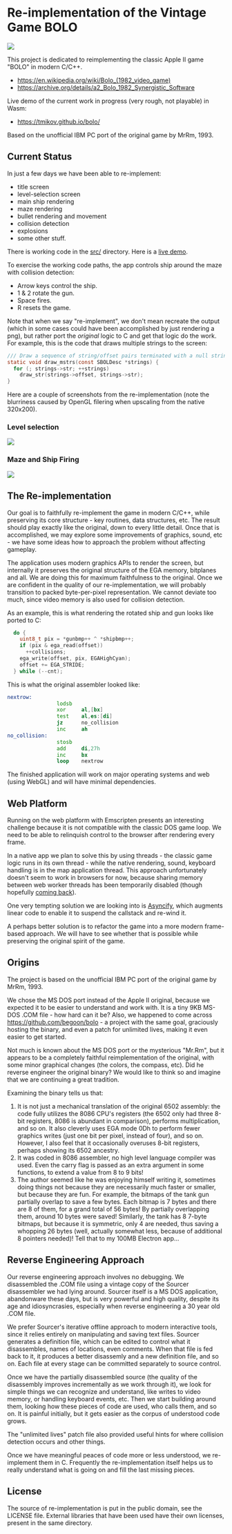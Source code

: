 # Re-implementation of the Vintage Game BOLO

![](https://raw.github.com/tmikov/bolo/master/bolo-screenshot.png)

This project is dedicated to reimplementing the classic Apple II game "BOLO" in modern C/C++.
- https://en.wikipedia.org/wiki/Bolo_(1982_video_game)
- https://archive.org/details/a2_Bolo_1982_Synergistic_Software

Live demo of the current work in progress (very rough, not playable) in Wasm:
- https://tmikov.github.io/bolo/

Based on the unofficial IBM PC port of the original game by MrRm, 1993.

## Current Status

In just a few days we have been able to re-implement:
- title screen
- level-selection screen
- main ship rendering
- maze rendering
- bullet rendering and movement
- collision detection
- explosions  
- some other stuff.

There is working code in the [src/](https://github.com/tmikov/bolo/tree/master/src) directory. Here is a [live demo](https://tmikov.github.io/bolo/).

To exercise the working code paths, the app controls ship around the maze with collision detection:
- Arrow keys control the ship.
- 1 & 2 rotate the gun.
- Space fires.
- R resets the game.

Note that when we say "re-implement", we don't mean recreate the output (which in some cases could have been accomplished by just rendering a png), but rather port the *original* logic to C and get that logic do the work. For example, this is the code that draws multiple strings to the screen:
```c
/// Draw a sequence of string/offset pairs terminated with a null string ptr.
static void draw_mstrs(const SBOLDesc *strings) {
  for (; strings->str; ++strings)
    draw_str(strings->offset, strings->str);
}
```
Here are a couple of screenshots from the re-implementation (note the blurriness caused by OpenGL filering when upscaling from the native 320x200).

### Level selection
![](https://raw.github.com/tmikov/bolo/master/images/levsel.png)

### Maze and Ship Firing
![](https://raw.github.com/tmikov/bolo/master/images/maze.png)

## The Re-implementation

Our goal is to faithfully re-implement the game in modern C/C++, while preserving its core structure - key routines, data structures, etc. The result should play exactly like the original, down to every little detail. Once that is accomplished, we may explore some improvements of graphics, sound, etc - we have some ideas how to approach the problem without affecting gameplay.

The application uses modern graphics APIs to render the screen, but internally it preserves the original structure of the EGA memory, bitplanes and all. We are doing this for maximum faithfulness to the original. Once we are confident in the quality of our re-implementation, we will probably transition to packed byte-per-pixel representation. We cannot deviate too much, since video memory is also used for collision detection.

As an example, this is what rendering the rotated ship and gun looks like ported to C:
```c
  do {
    uint8_t pix = *gunbmp++ ^ *shipbmp++;
    if (pix & ega_read(offset))
      ++collisions;
    ega_write(offset, pix, EGAHighCyan);
    offset += EGA_STRIDE;
  } while (--cnt);
```
This is what the original assembler looked like:
```asm
nextrow:
                lodsb
                xor     al,[bx]
                test    al,es:[di]
                jz      no_collision
                inc     ah
no_collision:
                stosb
                add     di,27h
                inc     bx
                loop    nextrow
```

The finished application will work on major operating systems and web (using WebGL) and will have minimal dependencies.

## Web Platform

Running on the web platform with Emscripten presents an interesting challenge because it is not compatible with the classic DOS game loop. We need to be able to relinquish control to the browser after rendering every frame.

In a native app we plan to solve this by using threads - the classic game logic runs in its own thread - while the native rendering, sound, keyboard handling is in the map application thread. This approach unfortunately doesn't seem to work in browsers for now, because sharing memory between web worker threads has been temporarily disabled (though hopefully [coming back](https://developer.chrome.com/blog/enabling-shared-array-buffer/)).

One very tempting solution we are looking into is [Asyncify](https://kripken.github.io/blog/wasm/2019/07/16/asyncify.html), which augments linear code to enable it to suspend the callstack and re-wind it.

A perhaps better solution is to refactor the game into a more modern frame-based approach. We will have to see whether that is possible while preserving the original spirit of the game.

## Origins

The project is based on the unofficial IBM PC port of the original game by MrRm, 1993.

We chose the MS DOS port instead of the Apple II original, because we expected it to be easier to understand and work with. It is a tiny 9KB MS-DOS .COM file - how hard can it be? Also, we happened to come across https://github.com/begoon/bolo - a project with the same goal, graciously hosting the binary, and even a patch for unlimited lives, making it even easier to get started.

Not much is known about the MS DOS port or the mysterious "Mr.Rm", but it appears to be a completely faithful reimplementation of the original, with some minor graphical changes (the colors, the compass, etc). Did he reverse engineer the original binary? We would like to think so and imagine that we are continuing a great tradition.

Examining the binary tells us that:
1. It is not just a mechanical translation of the original 6502 assembly: the code fully utilizes the 8086 CPU's registers (the 6502 only had three 8-bit registers, 8086 is abundant in comparison), performs multiplication, and so on. It also cleverly uses EGA mode 0Dh to perform fewer graphics writes (just one bit per pixel, instead of four), and so on. However, I also feel that it occasionally overuses 8-bit registers, perhaps showing its 6502 ancestry.
2. It was coded in 8086 assembler, no high level language compiler was used. Even the carry flag is passed as an extra argument in some functions, to extend a value from 8 to 9 bits!
3. The author seemed like he was enjoying himself writing it, sometimes doing things not because they are necessarily much faster or smaller, but because they are fun. For example, the bitmaps of the tank gun partially overlap to save a few bytes. Each bitmap is 7 bytes and there are 8 of them, for a grand total of 56 bytes! By partially overlapping them, around 10 bytes were saved! Similarly, the tank has 8 7-byte bitmaps, but because it is symmetric, only 4 are needed, thus saving a whopping 26 bytes (well, actually somewhat less, because of additional 8 pointers needed)! Tell that to my 100MB Electron app...

## Reverse Engineering Approach

Our reverse engineering approach involves no debugging. We disassembled the .COM file using a vintage copy of the Sourcer disassembler we had lying around. Sourcer itself is a MS DOS application, abandonware these days, but is very powerful and high quality, despite its age and idiosyncrasies, especially when reverse engineering a 30 year old .COM file.

We prefer Sourcer's iterative offline approach to modern interactive tools, since it relies entirely on manipulating and saving text files. Sourcer generates a definition file, which can be edited to control what it disassembles, names of locations, even comments. When that file is fed back to it, it produces a better disassemly and a new definition file, and so on. Each file at every stage can be committed separately to source control.

Once we have the partially disassembled source (the quality of the disassembly improves incrementally as we work through it), we look for simple things we can recognize and understand, like writes to video memory, or handling keyboard events, etc. Then we start building around them, looking how these pieces of code are used, who calls them, and so on. It is painful initially, but it gets easier as the corpus of understood code grows.

The "unlimited lives" patch file also provided useful hints for where collision detection occurs and other things.

Once we have meaningful peaces of code more or less understood, we re-implement them in C. Frequently the re-implementation itself helps us to really understand what is going on and fill the last missing pieces.

## License

The source of re-implementation is put in the public domain, see the LICENSE file.
External libraries that have been used have their own licenses, present in the same directory.